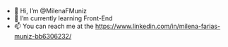 - 👋 Hi, I’m @MilenaFMuniz
- 🌱 I’m currently learning Front-End
- 📫 You can reach me at the https://www.linkedin.com/in/milena-farias-muniz-bb6306232/

